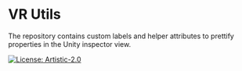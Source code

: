 # VR Utils
The repository contains custom labels and helper attributes to prettify properties in the Unity inspector view.

[![License: Artistic-2.0](https://img.shields.io/badge/License-Artistic%202.0-0298c3.svg)](https://opensource.org/licenses/Artistic-2.0)
